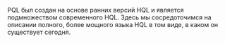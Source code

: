 PQL был создан на основе ранних версий HQL и является подмножеством современного HQL. Здесь мы сосредоточимся на описании полного, более мощного языка HQL в том виде, в каком он существует сегодня.  
  

